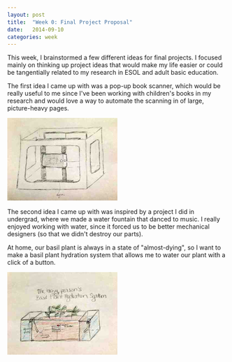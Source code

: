 ```yaml
---
layout: post
title:  "Week 0: Final Project Proposal"
date:   2014-09-10
categories: week
---
```


This week, I brainstormed a few different ideas for final projects. I focused mainly on thinking up project ideas that would make my life easier or could be tangentially related to my research in ESOL and adult basic education.

The first idea I came up with was a pop-up book scanner, which would be really useful to me since I've been working with children's books in my research and would love a way to automate the scanning in of large, picture-heavy pages.

<img src="images/projects/week0/book_reader.jpg" width="50%">

The second idea I came up with was inspired by a project I did in undergrad, where we made a water fountain that danced to music. I really enjoyed working with water, since it forced us to be better mechanical designers (so that we didn't destroy our parts). 

At home, our basil plant is always in a state of "almost-dying", so I want to make a basil plant hydration system that allows me to water our plant with a click of a button.
 
<img src="images/projects/week0/basil_plant.jpg" width="50%">

